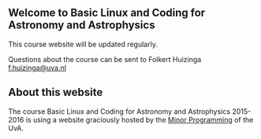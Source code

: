 ## Welcome to Basic Linux and Coding for Astronomy and Astrophysics
This course website will be updated regularly.

Questions about the course can be sent to Folkert Huizinga <f.huizinga@uva.nl>

## About this website
The course Basic Linux and Coding for Astronomy and Astrophysics 2015-2016
is using a website graciously hosted by the 
[Minor Programming](http://www.mprog.nl/) of the UvA.


